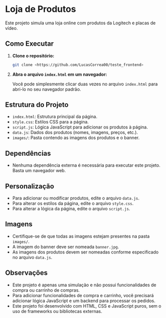# Loja de Produtos

Este projeto simula uma loja online com produtos da Logitech e placas de vídeo.

## Como Executar

1.  **Clone o repositório:**

    ```bash
    git clone <https://github.com/LucasCorrea00/teste_frontend>
    ```

2.  **Abra o arquivo `index.html` em um navegador:**

    Você pode simplesmente clicar duas vezes no arquivo `index.html` para abri-lo no seu navegador padrão.

## Estrutura do Projeto

* `index.html`: Estrutura principal da página.
* `style.css`: Estilos CSS para a página.
* `script.js`: Lógica JavaScript para adicionar os produtos à página.
* `data.js`: Dados dos produtos (nomes, imagens, preços, etc.).
* `images/`: Pasta contendo as imagens dos produtos e o banner.

## Dependências

* Nenhuma dependência externa é necessária para executar este projeto. Basta um navegador web.

## Personalização

* Para adicionar ou modificar produtos, edite o arquivo `data.js`.
* Para alterar os estilos da página, edite o arquivo `style.css`.
* Para alterar a lógica da página, edite o arquivo `script.js`.

## Imagens

* Certifique-se de que todas as imagens estejam presentes na pasta `images/`.
* A imagem do banner deve ser nomeada `banner.jpg`.
* As imagens dos produtos devem ser nomeadas conforme especificado no arquivo `data.js`.

## Observações

* Este projeto é apenas uma simulação e não possui funcionalidades de compra ou carrinho de compras.
* Para adicionar funcionalidades de compra e carrinho, você precisará adicionar lógica JavaScript e um backend para processar os pedidos.
* Este projeto foi desenvolvido com HTML, CSS e JavaScript puros, sem o uso de frameworks ou bibliotecas externas.
